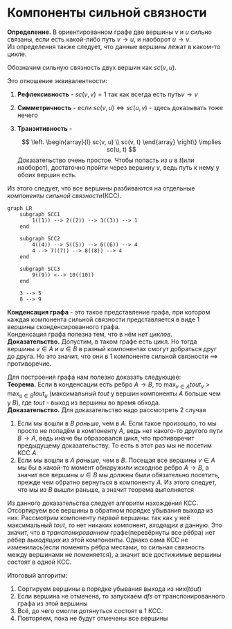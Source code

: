# Компоненты сильной связности
**Определение.** В ориентированном графе две вершины $v$ и $u$ сильно связаны, если есть какой-либо путь $v \to u$, и наоборот $u \to v$. \
Из определения также следует, что данные вершины лежат в каком-то цикле.

Обозначим сильную связность двух вершин как $sc(v, u)$.

Это отношение эквивалентности:
1. **Рефлексивность** - $sc(v, v) = 1$ так как всегда есть путь$v \to v$
2. **Симметричность** - если $sc(v, u) \iff sc(u, v)$ - здесь доказывать тоже нечего
3. **Транзитивность** - 
   
   $$
   \left.
   \begin{array}{l}
   sc(v, u) \\
   sc(v, t)
   \end{array}
   \right\} \implies
   sc(u, t)
   $$
   Доказательство очень простое. Чтобы попасть из $u$ в $t$(или наоборот), достаточно пройти через вершину $v$, ведь путь к нему у обоих вершин есть. 

Из этого следует, что все вершины разбиваются на отдельные *компоненты сильной связности*(КСС). 

```mermaid
graph LR
    subgraph SCC1
		1((1)) --> 2((2)) --> 3((3)) --> 1
	end

	subgraph SCC2
		4((4)) --> 5((5)) --> 6((6)) --> 4
		4 --> 7((7)) --> 8((8)) --> 4
	end

	subgraph SCC3
		9((9)) <--> 10((10))
	end

	3 --> 5
	8 --> 9
```

**Конденсация графа** - это такое представление графа, при котором каждая компонента сильной связности представляется в виде 1 вершины сконденсированного графа. \
Конденсация графа полезна тем, что в нём *нет циклов*. \
**Доказательство.** Допустим, в таком графе есть цикл. Но тогда вершины $v \in A$ и $u \in B$ в разный компонентах смогут добраться друг до друга. Но это значит, что они в 1 компоненте сильной связности $\implies$ противоречие.

Для построения графа нам полезно доказать следующее: \
**Теорема.** Если в конденсации есть ребро $A \to B$, то $\max_{v \in A} tout_v > \max_{u \in B} tout_u$ (максимальный $tout$ у вершин компоненты $A$ больше чем у $B$), где $tout$ - выход из вершины во время обхода. \
**Доказательство.** Для доказательство надо рассмотреть 2 случая
1. Если мы вошли в $B$ *раньше*, чем в $A$. Если такое произошло, то мы просто не попадём в компоненту $A$, ведь нет какого-то другого пути $B \to A$, ведь иначе бы образовался цикл, что противоречит предыдущему доказательству. То есть в этот раз мы не посетим КСС $A$.
2. Если мы вошли в $A$ *раньше*, чем в $B$. Посещая все вершины $v \in A$ мы бы в какой-то момент обнаружили исходное ребро $A \to B$, а значит все вершины $u \in B$ мы должны были обязательно посетить, прежде чем обратно вернуться в компоненту $A$. Из этого следует, что мы из $B$ вышли раньше, а значит теорема выполняется 

Из данного доказательства следует алгоритм нахождения КСС. Отсортируем все вершины в обратном порядке убывания выхода из них. Рассмотрим компоненту *первой* вершины: так как у неё максимальный $tout$, то нет никаких компонент, *входящих в* данную. Это значит, что в *транспонированном* графе(перевёрнуты все рёбра) нет рёбер *выходящих из* этой компоненты. Однако сама КСС не изменилась(если поменять рёбра местами, то сильная связность между вершинами не поменяется), а значит все достижимые вершины состоят в одной КСС.

Итоговый алгоритм:
1. Сортируем вершины в порядке убывания выхода из них($tout$)
2. Если вершина не отмечена, то запускаем $dfs$ от транспонированного графа из этой вершины
3. Всё, до чего смогли дотянуться состоят в 1 КСС.
4. Повторяем, пока не будут отмечены все вершины